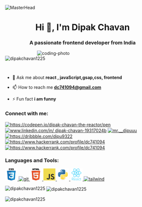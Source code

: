 
![MasterHead](https://plus.unsplash.com/premium_photo-1685086785054-d047cdc0e525?w=1000&auto=format&fit=crop&q=60&ixlib=rb-4.0.3&ixid=M3wxMjA3fDB8MHxzZWFyY2h8MXx8Y29kaW5nJTIwd2FsbHBhcGVyfGVufDB8fDB8fHww)
<h1 align="center">Hi 👋, I'm Dipak Chavan</h1>
<h3 align="center">A passionate frontend developer from India</h3>
<img alt="coding-photo" width="400"   align="right"  src="https://imgs.search.brave.com/zfdhisgof_l78jMSaOOJmvGYkdbWDMuggaGXR1w6FhY/rs:fit:860:0:0:0/g:ce/aHR0cHM6Ly9pbWcu/ZnJlZXBpay5jb20v/cHJlbWl1bS1waG90/by8zZC1jYXJ0b29u/LXNvZnR3YXJlLWRl/dmVsb3Blci1nZW5l/cmF0aXZlLWFpXzY0/NDY5MC0xMDE1Mzgu/anBnP3NpemU9NjI2/JmV4dD1qcGc">

<p align="left"> <img src="https://komarev.com/ghpvc/?username=dipakchavan1225&label=Profile%20views&color=0e75b6&style=flat" alt="dipakchavan1225" /> </p>

<p align="left"> <a href="https://twitter.com/" target="blank"><img src="https://img.shields.io/twitter/follow/?logo=twitter&style=for-the-badge" alt="" /></a> </p>

- 💬 Ask me about **react , javaScript,gsap,css, frontend**

- 📫 How to reach me **dc741094@gmail.com**

- ⚡ Fun fact **i am funny**

<h3 align="left">Connect with me:</h3>
<p align="left">
<a href="https://codepen.io/https://codepen.io/dipak-chavan-the-reactor/pen" target="blank"><img align="center" src="https://raw.githubusercontent.com/rahuldkjain/github-profile-readme-generator/master/src/images/icons/Social/codepen.svg" alt="https://codepen.io/dipak-chavan-the-reactor/pen" height="30" width="40" /></a>
<a href="https://linkedin.com/in/www.linkedin.com/in/ dipak-chavan-19317024b" target="blank"><img align="center" src="https://raw.githubusercontent.com/rahuldkjain/github-profile-readme-generator/master/src/images/icons/Social/linked-in-alt.svg" alt="www.linkedin.com/in/ dipak-chavan-19317024b" height="30" width="40" /></a>
<a href="https://instagram.com/mr.__dipuuu" target="blank"><img align="center" src="https://raw.githubusercontent.com/rahuldkjain/github-profile-readme-generator/master/src/images/icons/Social/instagram.svg" alt="mr.__dipuuu" height="30" width="40" /></a>
<a href="https://dribbble.com/https://dribbble.com/dipu9322" target="blank"><img align="center" src="https://raw.githubusercontent.com/rahuldkjain/github-profile-readme-generator/master/src/images/icons/Social/dribbble.svg" alt="https://dribbble.com/dipu9322" height="30" width="40" /></a>
<a href="https://www.hackerrank.com/https://www.hackerrank.com/profile/dc741094" target="blank"><img align="center" src="https://raw.githubusercontent.com/rahuldkjain/github-profile-readme-generator/master/src/images/icons/Social/hackerrank.svg" alt="https://www.hackerrank.com/profile/dc741094" height="30" width="40" /></a>
<a href="https://www.leetcode.com/https://www.hackerrank.com/profile/dc741094" target="blank"><img align="center" src="https://raw.githubusercontent.com/rahuldkjain/github-profile-readme-generator/master/src/images/icons/Social/leet-code.svg" alt="https://www.hackerrank.com/profile/dc741094" height="30" width="40" /></a>
</p>

<h3 align="left">Languages and Tools:</h3>
<p align="left"> <a href="https://www.w3schools.com/css/" target="_blank" rel="noreferrer"><img src="https://raw.githubusercontent.com/devicons/devicon/master/icons/css3/css3-original-wordmark.svg" alt="css3" width="40" height="40"/> </a> <a href="https://git-scm.com/" target="_blank" rel="noreferrer"> <img src="https://www.vectorlogo.zone/logos/git-scm/git-scm-icon.svg" alt="git" width="40" height="40"/> </a> <a href="https://www.w3.org/html/" target="_blank" rel="noreferrer"> <img src="https://raw.githubusercontent.com/devicons/devicon/master/icons/html5/html5-original-wordmark.svg" alt="html5" width="40" height="40"/> </a> <a href="https://developer.mozilla.org/en-US/docs/Web/JavaScript" target="_blank" rel="noreferrer"> <img src="https://raw.githubusercontent.com/devicons/devicon/master/icons/javascript/javascript-original.svg" alt="javascript" width="40" height="40"/> </a> <a href="https://www.python.org" target="_blank" rel="noreferrer"> <img src="https://raw.githubusercontent.com/devicons/devicon/master/icons/python/python-original.svg" alt="python" width="40" height="40"/> </a> <a href="https://reactjs.org/" target="_blank" rel="noreferrer"> <img src="https://raw.githubusercontent.com/devicons/devicon/master/icons/react/react-original-wordmark.svg" alt="react" width="40" height="40"/> </a> <a href="https://tailwindcss.com/" target="_blank" rel="noreferrer"> <img src="https://www.vectorlogo.zone/logos/tailwindcss/tailwindcss-icon.svg" alt="tailwind" width="40" height="40"/> </a> </p>

<p><img align="left" src="https://github-readme-stats.vercel.app/api/top-langs?username=dipakchavan1225&show_icons=true&locale=en&layout=compact" alt="dipakchavan1225" /></p>

<p>&nbsp;<img align="center" src="https://github-readme-stats.vercel.app/api?username=dipakchavan1225&show_icons=true&locale=en" alt="dipakchavan1225" /></p>

<p><img align="center" src="https://github-readme-streak-stats.herokuapp.com/?user=dipakchavan1225&" alt="dipakchavan1225" /></p>

